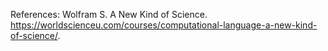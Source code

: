 
References:
    Wolfram S. A New Kind of Science. https://worldscienceu.com/courses/computational-language-a-new-kind-of-science/.